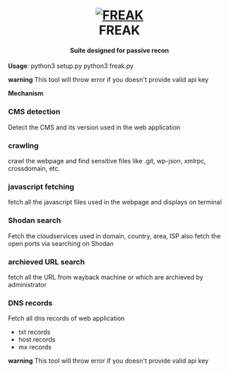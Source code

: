 <h1 align="center">
  <br>
  <a href="https://github.com/tox7cv3nom/Freak/"><img src="https://i.ibb.co/JrWfMcK/Screenshot-20210714-121553.png" alt="FREAK"></a>
  <br>
  FREAK
  <br>
</h1>

<h4 align="center">Suite designed for passive recon</h4>

**Usage**: 
python3 setup.py
python3 freak.py


**warning**
    This tool will throw error if you doesn't provide valid api key 

**Mechanism**

### CMS detection
  Detect the CMS and its version used in the web application

### crawling
  crawl the webpage and find sensitive files like .git, wp-json, xmlrpc, crossdomain, etc.
  
### javascript fetching
  fetch all the javascript files used in the webpage and displays on terminal

### Shodan search
  Fetch the cloudservices used in domain, country, area, ISP also fetch the open ports via searching on Shodan
  
### archieved URL search
  fetch all the URL from wayback machine or which are archieved by administrator
  
### DNS records
 Fetch all dns records of web application 
 - txt records
 - host records
 - mx records
 
**warning**
    This tool will throw error if you doesn't provide valid api key 
 
 
